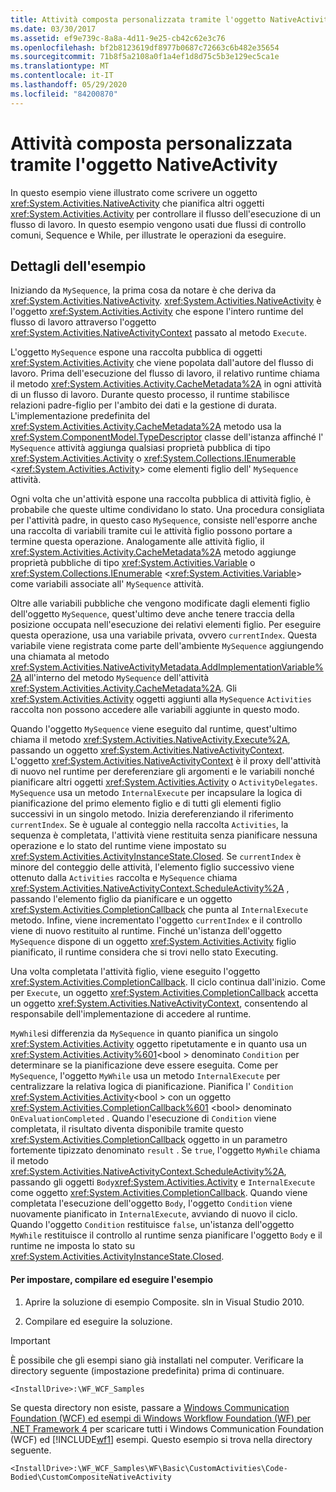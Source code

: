 ```yaml
---
title: Attività composta personalizzata tramite l'oggetto NativeActivity
ms.date: 03/30/2017
ms.assetid: ef9e739c-8a8a-4d11-9e25-cb42c62e3c76
ms.openlocfilehash: bf2b8123619df8977b0687c72663c6b482e35654
ms.sourcegitcommit: 71b8f5a2108a0f1a4ef1d8d75c5b3e129ec5ca1e
ms.translationtype: MT
ms.contentlocale: it-IT
ms.lasthandoff: 05/29/2020
ms.locfileid: "84200870"
---
```

# <a name="custom-composite-using-native-activity"></a>Attività composta personalizzata tramite l'oggetto NativeActivity
In questo esempio viene illustrato come scrivere un oggetto <xref:System.Activities.NativeActivity> che pianifica altri oggetti <xref:System.Activities.Activity> per controllare il flusso dell'esecuzione di un flusso di lavoro. In questo esempio vengono usati due flussi di controllo comuni, Sequence e While, per illustrate le operazioni da eseguire.

## <a name="sample-details"></a>Dettagli dell'esempio
 Iniziando da `MySequence`, la prima cosa da notare è che deriva da <xref:System.Activities.NativeActivity>. <xref:System.Activities.NativeActivity> è l'oggetto <xref:System.Activities.Activity> che espone l'intero runtime del flusso di lavoro attraverso l'oggetto <xref:System.Activities.NativeActivityContext> passato al metodo `Execute`.

 L'oggetto `MySequence` espone una raccolta pubblica di oggetti <xref:System.Activities.Activity> che viene popolata dall'autore del flusso di lavoro. Prima dell'esecuzione del flusso di lavoro, il relativo runtime chiama il metodo <xref:System.Activities.Activity.CacheMetadata%2A> in ogni attività di un flusso di lavoro. Durante questo processo, il runtime stabilisce relazioni padre-figlio per l'ambito dei dati e la gestione di durata. L'implementazione predefinita del <xref:System.Activities.Activity.CacheMetadata%2A> metodo usa la <xref:System.ComponentModel.TypeDescriptor> classe dell'istanza affinché l' `MySequence` attività aggiunga qualsiasi proprietà pubblica di tipo <xref:System.Activities.Activity> o <xref:System.Collections.IEnumerable> \<<xref:System.Activities.Activity>> come elementi figlio dell' `MySequence` attività.

 Ogni volta che un'attività espone una raccolta pubblica di attività figlio, è probabile che queste ultime condividano lo stato. Una procedura consigliata per l'attività padre, in questo caso `MySequence`, consiste nell'esporre anche una raccolta di variabili tramite cui le attività figlio possono portare a termine questa operazione. Analogamente alle attività figlio, il <xref:System.Activities.Activity.CacheMetadata%2A> metodo aggiunge proprietà pubbliche di tipo <xref:System.Activities.Variable> o <xref:System.Collections.IEnumerable> \<<xref:System.Activities.Variable>> come variabili associate all' `MySequence` attività.

 Oltre alle variabili pubbliche che vengono modificate dagli elementi figlio dell'oggetto `MySequence`, quest'ultimo deve anche tenere traccia della posizione occupata nell'esecuzione dei relativi elementi figlio. Per eseguire questa operazione, usa una variabile privata, ovvero `currentIndex`. Questa variabile viene registrata come parte dell'ambiente `MySequence` aggiungendo una chiamata al metodo <xref:System.Activities.NativeActivityMetadata.AddImplementationVariable%2A> all'interno del metodo `MySequence` dell'attività <xref:System.Activities.Activity.CacheMetadata%2A>. Gli <xref:System.Activities.Activity> oggetti aggiunti alla `MySequence` `Activities` raccolta non possono accedere alle variabili aggiunte in questo modo.

 Quando l'oggetto `MySequence` viene eseguito dal runtime, quest'ultimo chiama il metodo <xref:System.Activities.NativeActivity.Execute%2A>, passando un oggetto <xref:System.Activities.NativeActivityContext>. L'oggetto <xref:System.Activities.NativeActivityContext> è il proxy dell'attività di nuovo nel runtime per dereferenziare gli argomenti e le variabili nonché pianificare altri oggetti <xref:System.Activities.Activity> o `ActivityDelegates`. `MySequence` usa un metodo `InternalExecute` per incapsulare la logica di pianificazione del primo elemento figlio e di tutti gli elementi figlio successivi in un singolo metodo. Inizia dereferenziando il riferimento `currentIndex`. Se è uguale al conteggio nella raccolta `Activities`, la sequenza è completata, l'attività viene restituita senza pianificare nessuna operazione e lo stato del runtime viene impostato su <xref:System.Activities.ActivityInstanceState.Closed>. Se `currentIndex` è minore del conteggio delle attività, l'elemento figlio successivo viene ottenuto dalla `Activities` raccolta e `MySequence` chiama <xref:System.Activities.NativeActivityContext.ScheduleActivity%2A> , passando l'elemento figlio da pianificare e un oggetto <xref:System.Activities.CompletionCallback> che punta al `InternalExecute` metodo. Infine, viene incrementato l'oggetto `currentIndex` e il controllo viene di nuovo restituito al runtime. Finché un'istanza dell'oggetto `MySequence` dispone di un oggetto <xref:System.Activities.Activity> figlio pianificato, il runtime considera che si trovi nello stato Executing.

 Una volta completata l'attività figlio, viene eseguito l'oggetto <xref:System.Activities.CompletionCallback>. Il ciclo continua dall'inizio. Come per `Execute`, un oggetto <xref:System.Activities.CompletionCallback> accetta un oggetto <xref:System.Activities.NativeActivityContext>, consentendo al responsabile dell'implementazione di accedere al runtime.

 `MyWhile`si differenzia da `MySequence` in quanto pianifica un singolo <xref:System.Activities.Activity> oggetto ripetutamente e in quanto usa un <xref:System.Activities.Activity%601><bool \> denominato `Condition` per determinare se la pianificazione deve essere eseguita. Come per `MySequence`, l'oggetto `MyWhile` usa un metodo `InternalExecute` per centralizzare la relativa logica di pianificazione. Pianifica l' `Condition` <xref:System.Activities.Activity><bool \> con un oggetto <xref:System.Activities.CompletionCallback%601> \<bool> denominato `OnEvaluationCompleted` . Quando l'esecuzione di `Condition` viene completata, il risultato diventa disponibile tramite questo <xref:System.Activities.CompletionCallback> oggetto in un parametro fortemente tipizzato denominato `result` . Se `true`, l'oggetto `MyWhile` chiama il metodo <xref:System.Activities.NativeActivityContext.ScheduleActivity%2A>, passando gli oggetti `Body`<xref:System.Activities.Activity> e `InternalExecute` come oggetto <xref:System.Activities.CompletionCallback>. Quando viene completata l'esecuzione dell'oggetto `Body`, l'oggetto `Condition` viene nuovamente pianificato in `InternalExecute`, avviando di nuovo il ciclo. Quando l'oggetto `Condition` restituisce `false`, un'istanza dell'oggetto `MyWhile` restituisce il controllo al runtime senza pianificare l'oggetto `Body` e il runtime ne imposta lo stato su <xref:System.Activities.ActivityInstanceState.Closed>.

#### <a name="to-set-up-build-and-run-the-sample"></a>Per impostare, compilare ed eseguire l'esempio

1. Aprire la soluzione di esempio Composite. sln in Visual Studio 2010.

2. Compilare ed eseguire la soluzione.

> [!IMPORTANT]
> È possibile che gli esempi siano già installati nel computer. Verificare la directory seguente (impostazione predefinita) prima di continuare.  
>
> `<InstallDrive>:\WF_WCF_Samples`  
>
> Se questa directory non esiste, passare a [Windows Communication Foundation (WCF) ed esempi di Windows Workflow Foundation (WF) per .NET Framework 4](https://www.microsoft.com/download/details.aspx?id=21459) per scaricare tutti i Windows Communication Foundation (WCF) ed [!INCLUDE[wf1](../../../../includes/wf1-md.md)] esempi. Questo esempio si trova nella directory seguente.  
>
> `<InstallDrive>:\WF_WCF_Samples\WF\Basic\CustomActivities\Code-Bodied\CustomCompositeNativeActivity`

